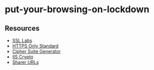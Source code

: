 # put-your-browsing-on-lockdown

<h2>Resources</h2>
<ul>
<li><a href='https://www.ssllabs.com/'>SSL Labs</a></li>
<li><a href='https://https.cio.gov/hsts/'>HTTPS Only Standard</a></li>
<li><a href='https://mozilla.github.io/server-side-tls/ssl-config-generator/'>Cipher Suite Generator</a></li>
<li><a href='https://www.nartac.com/Products/IISCrypto'>IIS Crypto</a></li>
<li><a href='https://github.com/bradvin/social-share-urls'>Sharer URLs</a></li>
</ul>